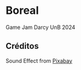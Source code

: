 # Boreal
Game Jam Darcy UnB 2024

## Créditos
Sound Effect from <a href="https://pixabay.com/sound-effects/?utm_source=link-attribution&utm_medium=referral&utm_campaign=music&utm_content=6220">Pixabay</a>
